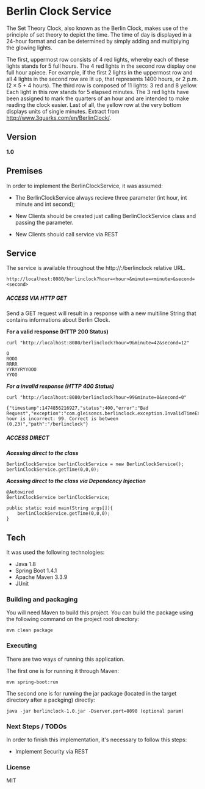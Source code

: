 # Berlin Clock Service

The Set Theory Clock, also known as the Berlin Clock, makes use of the principle of set theory to depict the time. The time of day is displayed in a 24-hour format and can be determined by simply adding and multiplying the glowing lights.

The first, uppermost row consists of 4 red lights, whereby each of these lights stands for 5 full hours. The 4 red lights in the second row display one full hour apiece. For example, if the first 2 lights in the uppermost row and all 4 lights in the second row are lit up, that represents 1400 hours, or 2 p.m. (2 × 5 + 4 hours). The third row is composed of 11 lights: 3 red and 8 yellow. Each light in this row stands for 5 elapsed minutes. The 3 red lights have been assigned to mark the quarters of an hour and are intended to make reading the clock easier. Last of all, the yellow row at the very bottom displays units of single minutes. Extract from http://www.3quarks.com/en/BerlinClock/.


## Version
**1.0**


## Premises

In order to implement the BerlinClockService, it was assumed:

  - The BerlinClockService always recieve three parameter (int hour, int minute and int second);
  
  - New Clients should be created just calling BerlinClockService class and passing the parameter.
  
  - New Clients should call service via REST

  
## Service

The service is available throughout the http://<server>:<port>/berlinclock relative URL.

	http://localhost:8080/berlinclock?hour=<hour>&minute=<minute>&second=<second>

##### ACCESS VIA HTTP GET

Send a GET request will result in a response with a new multiline String that contains informations about Berlin Clock.

**For a valid response (HTTP 200 Status)**
	
	curl "http://localhost:8080/berlinclock?hour=9&minute=42&second=12"
	
	O
	ROOO
	RRRR
	YYRYYRYYOOO
	YYOO

***For a invalid response (HTTP 400 Status)***

	curl "http://localhost:8080/berlinclock?hour=99&minute=0&second=0"

	{"timestamp":1474856216927,"status":400,"error":"Bad Request","exception":"com.gleisoncs.berlinclock.exception.InvalidTimeException","message":"Param hour is incorrect: 99. Correct is between (0,23)","path":"/berlinclock"}


##### ACCESS DIRECT

***Acessing direct to the class***

	BerlinClockService berlinClockService = new BerlinClockService();
	berlinClockService.getTime(0,0,0);
	
***Acessing direct to the class via Dependency Injection***

	@Autowired
	BerlinClockService berlinClockService;
	
	public static void main(String args[]){
		berlinClockService.getTime(0,0,0);
	}


## Tech

It was used the following technologies:

* Java 1.8
* Spring Boot 1.4.1
* Apache Maven 3.3.9
* JUnit


### Building and packaging

You will need Maven to build this project. You can build the package using the following command on the project root directory:

    mvn clean package


### Executing

There are two ways of running this application.

The first one is for running it through Maven:

    mvn spring-boot:run

The second one is for running the jar package (located in the target directory after a packging) directly:

    java -jar berlinclock-1.0.jar -Dserver.port=8090 (optional param)


### Next Steps / TODOs

In order to finish this implementation, it's necessary to follow this steps:

- Implement Security via REST


### License
MIT